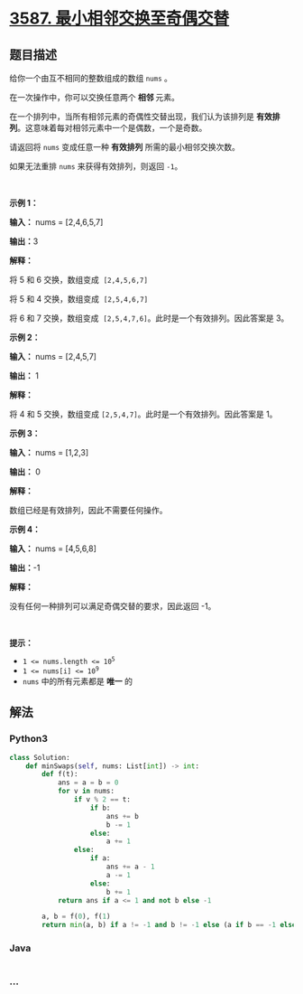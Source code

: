 # [3587. 最小相邻交换至奇偶交替](https://leetcode.cn/problems/minimum-adjacent-swaps-to-alternate-parity)

## 题目描述

<!-- 这里写题目描述 -->

<p>给你一个由互不相同的整数组成的数组 <code>nums</code>&nbsp;。</p>

<p>在一次操作中，你可以交换任意两个&nbsp;<strong>相邻&nbsp;</strong>元素。</p>

<p>在一个排列中，当所有相邻元素的奇偶性交替出现，我们认为该排列是 <strong>有效排列</strong>。这意味着每对相邻元素中一个是偶数，一个是奇数。</p>

<p>请返回将 <code>nums</code> 变成任意一种&nbsp;<strong>有效排列</strong>&nbsp;所需的最小相邻交换次数。</p>

<p>如果无法重排 <code>nums</code> 来获得有效排列，则返回 <code>-1</code>。</p>

<p>&nbsp;</p>

<p><strong class="example">示例 1：</strong></p>

<div class="example-block">
<p><strong>输入：</strong> <span class="example-io">nums = [2,4,6,5,7]</span></p>

<p><span class="example-io"><b>输出：</b>3</span></p>

<p><strong>解释：</strong></p>

<p>将 5 和 6 交换，数组变成&nbsp; <code>[2,4,5,6,7]</code></p>

<p>将 5 和 4&nbsp;交换，数组变成&nbsp; <code>[2,5,4,6,7]</code></p>

<p>将 6&nbsp;和 7&nbsp;交换，数组变成&nbsp;&nbsp;<code>[2,5,4,7,6]</code>。此时是一个有效排列。因此答案是 3。</p>
</div>

<p><strong class="example">示例 2：</strong></p>

<div class="example-block">
<p><strong>输入：</strong> <span class="example-io">nums = [2,4,5,7]</span></p>

<p><strong>输出：</strong> <span class="example-io">1</span></p>

<p><strong>解释：</strong></p>

<p>将 4&nbsp;和 5&nbsp;交换，数组变成 <code>[2,5,4,7]</code>。此时是一个有效排列。因此答案是 1。</p>
</div>

<p><strong class="example">示例 3：</strong></p>

<div class="example-block">
<p><strong>输入：</strong> <span class="example-io">nums = [1,2,3]</span></p>

<p><strong>输出：</strong> <span class="example-io">0</span></p>

<p><strong>解释：</strong></p>

<p>数组已经是有效排列，因此不需要任何操作。</p>
</div>

<p><strong class="example">示例 4：</strong></p>

<div class="example-block">
<p><b>输入：</b>&nbsp;<span class="example-io">nums = [4,5,6,8]</span></p>

<p><span class="example-io"><b>输出：</b>-1</span></p>

<p><b>解释：</b></p>

<p>没有任何一种排列可以满足奇偶交替的要求，因此返回 -1。</p>
</div>

<p>&nbsp;</p>

<p><strong>提示：</strong></p>

<ul>
	<li><code>1 &lt;= nums.length &lt;= 10<sup>5</sup></code></li>
	<li><code>1 &lt;= nums[i] &lt;= 10<sup>9</sup></code></li>
	<li><code>nums</code>&nbsp;中的所有元素都是 <strong>唯一</strong> 的</li>
</ul>


## 解法

<!-- 这里可写通用的实现逻辑 -->

<!-- tabs:start -->

### **Python3**

<!-- 这里可写当前语言的特殊实现逻辑 -->

```python
class Solution:
    def minSwaps(self, nums: List[int]) -> int:
        def f(t):
            ans = a = b = 0
            for v in nums:
                if v % 2 == t:
                    if b:
                        ans += b
                        b -= 1
                    else:
                        a += 1
                else:
                    if a:
                        ans += a - 1
                        a -= 1
                    else:
                        b += 1
            return ans if a <= 1 and not b else -1

        a, b = f(0), f(1)
        return min(a, b) if a != -1 and b != -1 else (a if b == -1 else b)
```

### **Java**

<!-- 这里可写当前语言的特殊实现逻辑 -->

```java

```

### **...**

```

```

<!-- tabs:end -->
